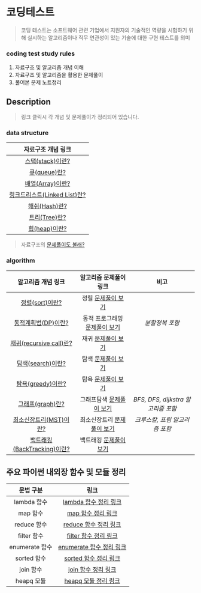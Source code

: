 # 코딩테스트
> 코딩 테스트는 소프트웨어 관련 기업에서 지원자의 기술적인 역량을 시험하기 위해 실시하는 알고리즘이나 직무 연관성이 있는 기술에 대한 구현 테스트를 의미

### coding test study rules

1. 자료구조 및 알고리즘 개념 이해
2. 자료구조 및 알고리즘을 활용한 문제풀이
3. 풀어본 문제 노트정리

## Description
> 링크 클릭시 각 개념 및 문제풀이가 정리되어 있습니다.

### data structure

|                                                자료구조 개념 링크                                                |
|:--------------------------------------------------------------------------------------------------------:|
|         [스택(stack)이란?](https://github.com/gudals-kim/Studyroom/tree/delevlop/codingtest/자료구조/스택)         |
|          [큐(queue)란?](https://github.com/gudals-kim/Studyroom/tree/delevlop/codingtest/자료구조/큐)          |
|         [배열(Array)이란?](https://github.com/gudals-kim/Studyroom/tree/delevlop/codingtest/자료구조/배열)         |
|  [링크드리스트(Linked List)란?](https://github.com/gudals-kim/Studyroom/tree/delevlop/codingtest/자료구조/링크드리스트)  |
|          [해쉬(Hash)란?](https://github.com/gudals-kim/Studyroom/tree/delevlop/codingtest/자료구조/해쉬)          |
|          [트리(Tree)란?](https://github.com/gudals-kim/Studyroom/tree/delevlop/codingtest/자료구조/트리)          |
|          [힙(heap)이란?](https://github.com/gudals-kim/Studyroom/tree/delevlop/codingtest/자료구조/힙)           |
> 자료구조의 [문제풀이도 볼래?](https://github.com/gudals-kim/Studyroom/tree/delevlop/codingtest/알고리즘_문제풀이/자료구조_문제)

### algorithm

|알고리즘 개념 링크|알고리즘 문제풀이 링크|비고|
|:---:|:---:|:---:|
|[정렬(sort)이란?](https://github.com/gudals-kim/Studyroom/tree/delevlop/codingtest/알고리즘/정렬)|정렬 [문제풀이 보기](https://github.com/gudals-kim/Studyroom/tree/delevlop/codingtest/알고리즘_문제풀이/정렬_문제)||
|[동적계획법(DP)이란?](https://github.com/gudals-kim/Studyroom/tree/delevlop/codingtest/%EC%95%8C%EA%B3%A0%EB%A6%AC%EC%A6%98/%EB%8F%99%EC%A0%81%20%EA%B3%84%ED%9A%8D%EB%B2%95%EA%B3%BC%20%EB%B6%84%ED%95%A0%20%EC%A0%95%EB%B3%B5)|동적 프로그래밍 [문제풀이 보기](https://github.com/gudals-kim/Studyroom/tree/delevlop/codingtest/알고리즘_문제풀이/동적프로그래밍_문제)|_분할정복 포함_|
|[재귀(recursive call)란?](https://github.com/gudals-kim/Studyroom/tree/delevlop/codingtest/알고리즘/재귀)|재귀 [문제풀이 보기](https://github.com/gudals-kim/Studyroom/tree/delevlop/codingtest/알고리즘_문제풀이/재귀_문제)||
|[탐색(search)이란?](https://github.com/gudals-kim/Studyroom/tree/delevlop/codingtest/알고리즘/탐색)|탐색 [문제풀이 보기](https://github.com/gudals-kim/Studyroom/tree/delevlop/codingtest/알고리즘_문제풀이/탐색_문제)|
|[탐욕(greedy)이란?](https://github.com/gudals-kim/Studyroom/tree/delevlop/codingtest/알고리즘/탐욕)|탐욕 [문제풀이 보기](https://github.com/gudals-kim/Studyroom/tree/delevlop/codingtest/알고리즘_문제풀이/탐욕_문제)||
|[그래프(graph)란?](https://github.com/gudals-kim/Studyroom/tree/delevlop/codingtest/알고리즘/그래프)|그래프탐색 [문제풀이 보기](https://github.com/gudals-kim/Studyroom/tree/delevlop/codingtest/알고리즘_문제풀이/그래프탐색_문제) | _BFS, DFS, dijkstra 알고리즘 포함_ |
|[최소신장트리(MST)이란?](https://github.com/gudals-kim/Studyroom/tree/delevlop/codingtest/%EC%95%8C%EA%B3%A0%EB%A6%AC%EC%A6%98/%EC%B5%9C%EC%86%8C%20%EC%8B%A0%EC%9E%A5%20%ED%8A%B8%EB%A6%AC)|최소신장트리 [문제풀이 보기](https://github.com/gudals-kim/Studyroom/tree/delevlop/codingtest/알고리즘_문제풀이/그래프탐색_문제)|_크루스칼, 프림 알고리즘 포함_|
|[백트래킹(BackTracking)이란?](https://github.com/gudals-kim/Studyroom/tree/delevlop/codingtest/알고리즘/탐욕)|백트래킹 [문제풀이 보기](https://github.com/gudals-kim/Studyroom/tree/delevlop/codingtest/알고리즘_문제풀이/백트래킹_문제)||


## 주요 파이썬 내외장 함수 및 모듈 정리

|    문법 구분     |                                                    링크                                                     |
|:------------:|:---------------------------------------------------------------------------------------------------------:|
|  lambda 함수   |    [lambda 함수 정리 링크](https://github.com/gudals-kim/Studyroom/tree/delevlop/codingtest/파이썬함수/lambda.md)    |
|    map 함수    |       [map 함수 정리 링크](https://github.com/gudals-kim/Studyroom/tree/delevlop/codingtest/파이썬함수/map.md)       |
|  reduce 함수   |    [reduce 함수 정리 링크](https://github.com/gudals-kim/Studyroom/tree/delevlop/codingtest/파이썬함수/reduce.md)    |
|  filter 함수   |    [filter 함수 정리 링크](https://github.com/gudals-kim/Studyroom/tree/delevlop/codingtest/파이썬함수/filter.md)    |
| enumerate 함수 | [enumerate 함수 정리 링크](https://github.com/gudals-kim/Studyroom/tree/delevlop/codingtest/파이썬함수/enumerate.md) |
|  sorted 함수   |    [sorted 함수 정리 링크](https://github.com/gudals-kim/Studyroom/tree/delevlop/codingtest/파이썬함수/sorted.md)    |
|   join 함수    |      [join 함수 정리 링크](https://github.com/gudals-kim/Studyroom/tree/delevlop/codingtest/파이썬함수/join.md)      |
|   heapq 모듈   |     [heapq 모듈 정리 링크](https://github.com/gudals-kim/Studyroom/tree/delevlop/codingtest/파이썬함수/heapq.md)     |
